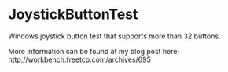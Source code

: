 JoystickButtonTest
==================

Windows joystick button test that supports more than 32 buttons.

More information can be found at my blog post here: http://workbench.freetcp.com/archives/695

